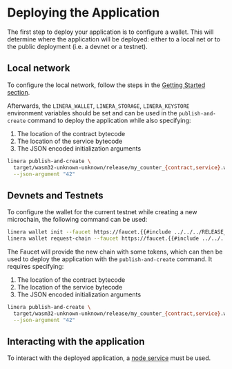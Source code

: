 # Deploying the Application

The first step to deploy your application is to configure a wallet. This will
determine where the application will be deployed: either to a local net or to
the public deployment (i.e. a devnet or a testnet).

## Local network

To configure the local network, follow the steps in the
[Getting Started section](../getting_started/hello_linera.html#using-the-initial-test-wallet).

Afterwards, the `LINERA_WALLET`, `LINERA_STORAGE`, `LINERA_KEYSTORE` environment
variables should be set and can be used in the `publish-and-create` command to
deploy the application while also specifying:

1. The location of the contract bytecode
2. The location of the service bytecode
3. The JSON encoded initialization arguments

```bash
linera publish-and-create \
  target/wasm32-unknown-unknown/release/my_counter_{contract,service}.wasm \
  --json-argument "42"
```

## Devnets and Testnets

To configure the wallet for the current testnet while creating a new microchain,
the following command can be used:

```bash
linera wallet init --faucet https://faucet.{{#include ../../../RELEASE_DOMAIN}}.linera.net
linera wallet request-chain --faucet https://faucet.{{#include ../../../RELEASE_DOMAIN}}.linera.net
```

The Faucet will provide the new chain with some tokens, which can then be used
to deploy the application with the `publish-and-create` command. It requires
specifying:

1. The location of the contract bytecode
2. The location of the service bytecode
3. The JSON encoded initialization arguments

```bash
linera publish-and-create \
  target/wasm32-unknown-unknown/release/my_counter_{contract,service}.wasm \
  --json-argument "42"
```

## Interacting with the application

To interact with the deployed application, a
[node service](../core_concepts/node_service.html) must be used.
